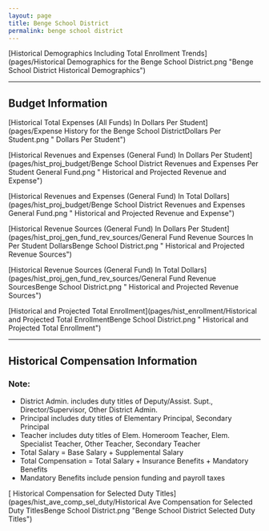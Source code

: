 ```yaml
---
layout: page
title: Benge School District
permalink: benge school district
---
```



[Historical Demographics Including Total Enrollment Trends](pages/Historical Demographics for the Benge School District.png "Benge School District Historical Demographics")

___

## Budget Information

[Historical Total Expenses (All Funds) In Dollars Per Student](pages/Expense History for the Benge School DistrictDollars Per Student.png " Dollars Per Student")

[Historical Revenues and Expenses (General Fund) In Dollars Per Student](pages/hist_proj_budget/Benge School District Revenues and Expenses Per Student General Fund.png " Historical and Projected Revenue and Expense")

[Historical Revenues and Expenses (General Fund) In Total Dollars](pages/hist_proj_budget/Benge School District Revenues and Expenses General Fund.png " Historical and Projected Revenue and Expense")

[Historical Revenue Sources (General Fund) In Dollars Per Student](pages/hist_proj_gen_fund_rev_sources/General Fund Revenue Sources In Per Student DollarsBenge School District.png " Historical and Projected Revenue Sources")

[Historical Revenue Sources (General Fund) In Total Dollars](pages/hist_proj_gen_fund_rev_sources/General Fund Revenue SourcesBenge School District.png " Historical and Projected Revenue Sources")

[Historical and Projected Total Enrollment](pages/hist_enrollment/Historical and Projected Total EnrollmentBenge School District.png " Historical and Projected Total Enrollment")


___

## Historical Compensation Information
### Note:
- District Admin. includes duty titles of Deputy/Assist. Supt., Director/Supervisor, Other District Admin.
- Principal includes duty titles of Elementary Principal, Secondary Principal
- Teacher includes duty titles of Elem. Homeroom Teacher, Elem. Specialist Teacher, Other Teacher, Secondary Teacher
- Total Salary = Base Salary + Supplemental Salary
- Total Compensation = Total Salary + Insurance Benefits + Mandatory Benefits
- Mandatory Benefits include pension funding and payroll taxes

[ Historical Compensation for Selected Duty Titles](pages/hist_ave_comp_sel_duty/Historical Ave Compensation for Selected Duty TitlesBenge School District.png "Benge School District Selected Duty Titles")

